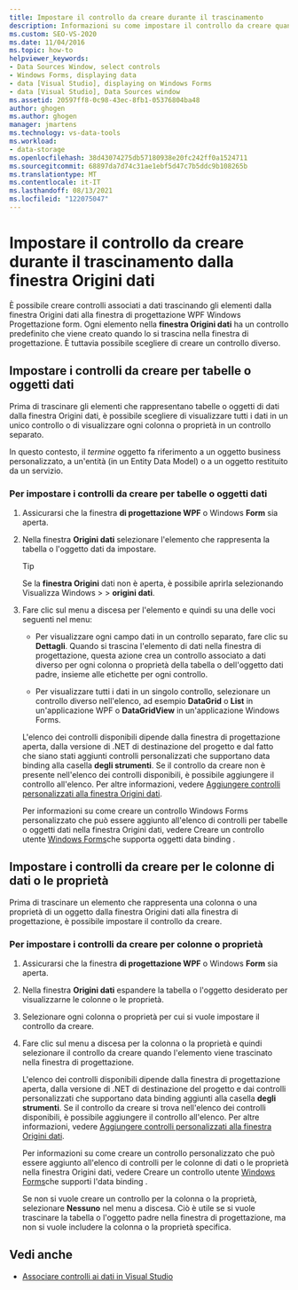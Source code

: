 ```yaml
---
title: Impostare il controllo da creare durante il trascinamento
description: Informazioni su come impostare il controllo da creare quando si trascina dalla finestra Origini dati alla finestra di progettazione WPF o Windows Form in Visual Studio.
ms.custom: SEO-VS-2020
ms.date: 11/04/2016
ms.topic: how-to
helpviewer_keywords:
- Data Sources Window, select controls
- Windows Forms, displaying data
- data [Visual Studio], displaying on Windows Forms
- data [Visual Studio], Data Sources window
ms.assetid: 20597ff8-0c98-43ec-8fb1-05376804ba48
author: ghogen
ms.author: ghogen
manager: jmartens
ms.technology: vs-data-tools
ms.workload:
- data-storage
ms.openlocfilehash: 38d43074275db57180938e20fc242ff0a1524711
ms.sourcegitcommit: 68897da7d74c31ae1ebf5d47c7b5ddc9b108265b
ms.translationtype: MT
ms.contentlocale: it-IT
ms.lasthandoff: 08/13/2021
ms.locfileid: "122075047"
---
```

# <a name="set-the-control-to-be-created-when-dragging-from-the-data-sources-window"></a>Impostare il controllo da creare durante il trascinamento dalla finestra Origini dati

È possibile creare controlli associati a  dati trascinando gli elementi dalla finestra Origini dati alla finestra di progettazione WPF Windows Progettazione form. Ogni elemento nella **finestra Origini dati** ha un controllo predefinito che viene creato quando lo si trascina nella finestra di progettazione. È tuttavia possibile scegliere di creare un controllo diverso.

## <a name="set-the-controls-to-be-created-for-data-tables-or-objects"></a>Impostare i controlli da creare per tabelle o oggetti dati

Prima di trascinare gli elementi che  rappresentano tabelle o oggetti di dati dalla finestra Origini dati, è possibile scegliere di visualizzare tutti i dati in un unico controllo o di visualizzare ogni colonna o proprietà in un controllo separato.

In questo contesto, il *termine* oggetto fa riferimento a un oggetto business personalizzato, a un'entità (in un Entity Data Model) o a un oggetto restituito da un servizio.

### <a name="to-set-the-controls-to-be-created-for-data-tables-or-objects"></a>Per impostare i controlli da creare per tabelle o oggetti dati

1. Assicurarsi che la finestra **di progettazione WPF** o Windows **Form** sia aperta.

2. Nella finestra **Origini dati** selezionare l'elemento che rappresenta la tabella o l'oggetto dati da impostare.

   > [!TIP]
   > Se la **finestra Origini** dati non è aperta, è possibile aprirla selezionando Visualizza Windows   >    >  **origini dati**.

3. Fare clic sul menu a discesa per l'elemento e quindi su una delle voci seguenti nel menu:

    - Per visualizzare ogni campo dati in un controllo separato, fare clic su **Dettagli**. Quando si trascina l'elemento di dati nella finestra di progettazione, questa azione crea un controllo associato a dati diverso per ogni colonna o proprietà della tabella o dell'oggetto dati padre, insieme alle etichette per ogni controllo.

    - Per visualizzare tutti i dati in un singolo controllo, selezionare un controllo diverso nell'elenco, ad esempio **DataGrid** o **List** in un'applicazione WPF o **DataGridView** in un'applicazione Windows Forms.

    L'elenco dei controlli disponibili dipende dalla finestra di progettazione aperta, dalla versione di .NET di destinazione del progetto e dal fatto che siano stati aggiunti controlli personalizzati che supportano data binding alla casella **degli strumenti**. Se il controllo da creare non è presente nell'elenco dei controlli disponibili, è possibile aggiungere il controllo all'elenco. Per altre informazioni, vedere [Aggiungere controlli personalizzati alla finestra Origini dati](../data-tools/add-custom-controls-to-the-data-sources-window.md).

    Per informazioni su come creare un controllo Windows Forms personalizzato che può essere aggiunto  all'elenco di controlli per tabelle o oggetti dati nella finestra Origini dati, vedere Creare un controllo utente [Windows Forms](../data-tools/create-a-windows-forms-user-control-that-supports-complex-data-binding.md)che supporta oggetti data binding .

## <a name="set-the-controls-to-be-created-for-data-columns-or-properties"></a>Impostare i controlli da creare per le colonne di dati o le proprietà

Prima di trascinare un elemento che rappresenta una  colonna o una proprietà di un oggetto dalla finestra Origini dati alla finestra di progettazione, è possibile impostare il controllo da creare.

### <a name="to-set-the-controls-to-be-created-for-columns-or-properties"></a>Per impostare i controlli da creare per colonne o proprietà

1. Assicurarsi che la finestra **di progettazione WPF** o Windows **Form** sia aperta.

2. Nella finestra **Origini dati** espandere la tabella o l'oggetto desiderato per visualizzarne le colonne o le proprietà.

3. Selezionare ogni colonna o proprietà per cui si vuole impostare il controllo da creare.

4. Fare clic sul menu a discesa per la colonna o la proprietà e quindi selezionare il controllo da creare quando l'elemento viene trascinato nella finestra di progettazione.

     L'elenco dei controlli disponibili dipende dalla finestra di progettazione aperta, dalla versione di .NET di destinazione del progetto e dai controlli personalizzati che supportano data binding aggiunti alla casella **degli strumenti**. Se il controllo da creare si trova nell'elenco dei controlli disponibili, è possibile aggiungere il controllo all'elenco. Per altre informazioni, vedere [Aggiungere controlli personalizzati alla finestra Origini dati](../data-tools/add-custom-controls-to-the-data-sources-window.md).

     Per informazioni su come creare un controllo personalizzato che può essere aggiunto  all'elenco di controlli per le colonne di dati o le proprietà nella finestra Origini dati, vedere Creare un controllo utente [Windows Forms](../data-tools/create-a-windows-forms-user-control-that-supports-simple-data-binding.md)che supporti l'data binding .

     Se non si vuole creare un controllo per la colonna o la proprietà, selezionare **Nessuno** nel menu a discesa. Ciò è utile se si vuole trascinare la tabella o l'oggetto padre nella finestra di progettazione, ma non si vuole includere la colonna o la proprietà specifica.

## <a name="see-also"></a>Vedi anche

- [Associare controlli ai dati in Visual Studio](../data-tools/bind-controls-to-data-in-visual-studio.md)
